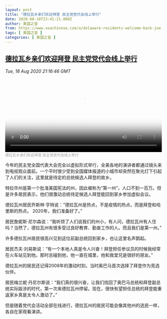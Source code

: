 ```yaml
---
layout: post
title: "德拉瓦乡亲们欢迎拜登 民主党党代会线上举行"
date: 2020-08-18T23:41:21.000Z
author: 美国之音
from: https://www.voachinese.com/a/delaware-residents-welcome-back-joe-biden-as-dnc-moves-online-20200818/5548699.html
tags: [ 美国之音 ]
categories: [ 美国之音 ]
---
```

<!--1597794081000-->
[德拉瓦乡亲们欢迎拜登 民主党党代会线上举行](https://www.voachinese.com/a/delaware-residents-welcome-back-joe-biden-as-dnc-moves-online-20200818/5548699.html)
------

<div>
<div><i>Tue, 18 Aug 2020 21:16:46 GMT</i></div><video poster="https://images.weserv.nl?url=gdb.voanews.com/2eea624a-eaa5-4720-8ee5-9b5280cf2df8_tv_r1_s_w900.jpg" src="https://av.voanews.com/Videoroot/Pangeavideo/2020/08/2/2e/2eea624a-eaa5-4720-8ee5-9b5280cf2df8_240p.mp4" style="width:100%" controls></video><div><small style="color: #999;">德拉瓦乡亲们欢迎拜登   民主党党代会线上举行</small></div><p>今年的民主党全国代表大会完全以虚拟形式举行，全美各地的演讲者都通过镜头来到电视观众面前。一个平时很少受到全国媒体报道的小城市却突然在聚光灯下引起了人们的关注，这里就是待定的总统候选人拜登的故乡。</p><p>特拉华州是第一个批准美国宪法的州，因此被称为“第一州”，人口不到一百万。但是许多居民表示，他们很激动总统待定候选人拜登能回到家乡参加虚拟会议。</p><p>德拉瓦州居民乔斯林·亨特说：“德拉瓦州是热点，不是疫情的热点，而是拜登和哈里斯的热点。 2020年，我们准备好了。”</p><p>居民詹妮斯·尼尔森说：“我听烦了人们说我们的州小，有人问，德拉瓦州有人住吗？当然了，德拉瓦州有很多受过良好教育、勤奋工作的人。而且我们是第一州。”</p><p>许多德拉瓦州居民很高兴见到这位前副总统回到家乡，也让这里名声鹊起。</p><p>居民杰夫·刘易斯说：“有一个本地人真是令人兴奋！拜登担任参议员的时候我经常在火车站见到他。那时总碰到他，他一直在城里，他和我堂兄是很好的朋友。”</p><p>德拉瓦州的居民还记得2008年的激动时刻，当时奥巴马首次选择了拜登作为竞选伙伴。</p><p>居民梅兰妮·丹尼尔斯说：“我们真的很兴奋，让我们找回了奥巴马总统和拜登副总统实际跋涉的时代，第一次来德拉瓦州停留。现在，很快有望担任总统的拜登能重返家乡真是太令人激动了。”</p><p>但是随着党代会活动全部在线进行，德拉瓦州的居民可能会像其他州的选民一样， 各自在家观看演讲。</p>
</div>

